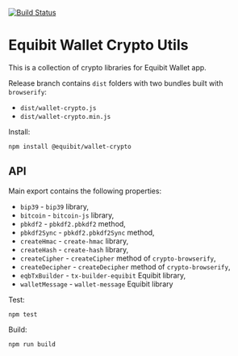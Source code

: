 [![Build Status](https://travis-ci.org/Equibit/wallet-crypto.png?branch=master)](https://travis-ci.org/Equibit/wallet-crypto)

# Equibit Wallet Crypto Utils

This is a collection of crypto libraries for Equibit Wallet app.

Release branch contains `dist` folders with two bundles built with `browserify`:
- `dist/wallet-crypto.js`
- `dist/wallet-crypto.min.js`

Install:
```
npm install @equibit/wallet-crypto
```

## API

Main export contains the following properties:

- `bip39` - `bip39` library,
- `bitcoin` - `bitcoin-js` library,
- `pbkdf2` - `pbkdf2.pbkdf2` method,
- `pbkdf2Sync` - `pbkdf2.pbkdf2Sync` method,
- `createHmac` - `create-hmac` library,
- `createHash` - `create-hash` library,
- `createCipher` - `createCipher` method of `crypto-browserify`,
- `createDecipher` - `createDecipher` method of `crypto-browserify`,
- `eqbTxBuilder` - `tx-builder-equibit` Equibit library,
- `walletMessage` - `wallet-message` Equibit library

Test:
```
npm test
```

Build:
```
npm run build
```

